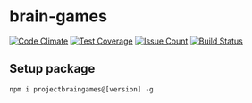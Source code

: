 # brain-games

[![Code Climate](https://codeclimate.com/github/A1ekseiFedorov/project-lvl1-s116/badges/gpa.svg)](https://codeclimate.com/github/A1ekseiFedorov/project-lvl1-s116)
[![Test Coverage](https://codeclimate.com/github/A1ekseiFedorov/project-lvl1-s116/badges/coverage.svg)](https://codeclimate.com/github/A1ekseiFedorov/project-lvl1-s116/coverage)
[![Issue Count](https://codeclimate.com/github/A1ekseiFedorov/project-lvl1-s116/badges/issue_count.svg)](https://codeclimate.com/github/A1ekseiFedorov/project-lvl1-s116)
[![Build Status](https://travis-ci.org/A1ekseiFedorov/project-lvl1-s116.svg?branch=master)](https://travis-ci.org/A1ekseiFedorov/project-lvl1-s116)

## Setup package

```
npm i projectbraingames@[version] -g
```
